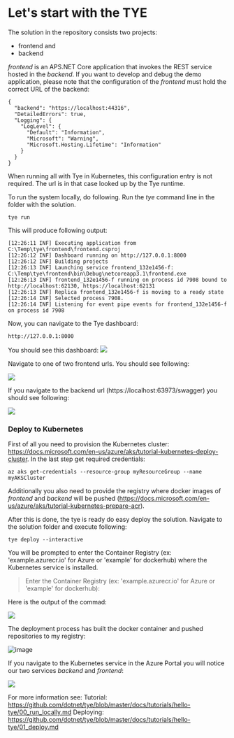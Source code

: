 # Let's start with the **TYE**
The solution in the repository consists two projects:
- frontend and
- backend

*frontend* is an APS.NET Core application that invokes the REST service hosted in  the *backend*.
If you want to develop and debug the demo application, please note that the configuration of the *frontend* must hold the correct URL of the backend:

~~~
{
  "backend": "https://localhost:44316",
  "DetailedErrors": true,
  "Logging": {
    "LogLevel": {
      "Default": "Information",
      "Microsoft": "Warning",
      "Microsoft.Hosting.Lifetime": "Information"
    }
  }
}
~~~

When running all with Tye in Kubernetes, this configuration entry is not required. The url is in that case looked up by the Tye runtime.

To run the system locally, do following. Run the *tye* command line in the folder with the solution.

~~~
tye run
~~~

This will produce following output:

~~~
[12:26:11 INF] Executing application from C:\Temp\tye\frontend\frontend.csproj
[12:26:12 INF] Dashboard running on http://127.0.0.1:8000
[12:26:12 INF] Building projects
[12:26:13 INF] Launching service frontend_132e1456-f: C:\Temp\tye\frontend\bin\Debug\netcoreapp3.1\frontend.exe
[12:26:13 INF] frontend_132e1456-f running on process id 7908 bound to http://localhost:62130, https://localhost:62131
[12:26:13 INF] Replica frontend_132e1456-f is moving to a ready state
[12:26:14 INF] Selected process 7908.
[12:26:14 INF] Listening for event pipe events for frontend_132e1456-f on process id 7908
~~~

Now, you can navigate to the Tye dashboard:
~~~
http://127.0.0.1:8000
~~~

You should see this dashboard:
<img src='https://user-images.githubusercontent.com/1756871/94914236-e94cad80-04aa-11eb-9b73-4c749e17935a.png' />

Navigate to one of two frontend urls. You should see following:

<img src='https://user-images.githubusercontent.com/1756871/94919146-4436d280-04b4-11eb-98df-e60b436b814c.png' />

If you navigate to the backend url (https://localhost:63973/swagger) you should see following:

<img src='https://user-images.githubusercontent.com/1756871/94919339-a0015b80-04b4-11eb-9a0c-4aff6105ff14.png' />

### Deploy to Kubernetes

First of all you need to provision the Kubernetes cluster: https://docs.microsoft.com/en-us/azure/aks/tutorial-kubernetes-deploy-cluster.
In the last step get required credentials:

~~~
az aks get-credentials --resource-group myResourceGroup --name myAKSCluster
~~~

Additionally you also need to provide the registry where docker images of *frontend* and *backend* will be pushed (https://docs.microsoft.com/en-us/azure/aks/tutorial-kubernetes-prepare-acr).

After this is done, the tye is ready do easy deploy the solution. Navigate to the solution folder and execute following:

```
tye deploy --interactive
```

You will be prompted to enter the Container Registry (ex: 'example.azurecr.io' for Azure or 'example' for dockerhub) where the Kubernetes service is installed.

> Enter the Container Registry (ex: 'example.azurecr.io' for Azure or 'example' for dockerhub):

Here is the output of the commad:

<img src="https://user-images.githubusercontent.com/1756871/94922605-d17d2580-04ba-11eb-945f-13f5a5bc5979.png">

The deployment process has built the docker container and pushed repositories to my registry:

![image](https://user-images.githubusercontent.com/1756871/94923069-8e6f8200-04bb-11eb-8fde-9cc6899a80e4.png)

If you navigate to the Kubernetes service in the Azure Portal you will notice our two services *backend* and *frontend*:

<img src="https://user-images.githubusercontent.com/1756871/94922793-199c4800-04bb-11eb-9150-1d46f69ddfa2.png">

For more information see: 
Tutorial: https://github.com/dotnet/tye/blob/master/docs/tutorials/hello-tye/00_run_locally.md
Deploying: https://github.com/dotnet/tye/blob/master/docs/tutorials/hello-tye/01_deploy.md
